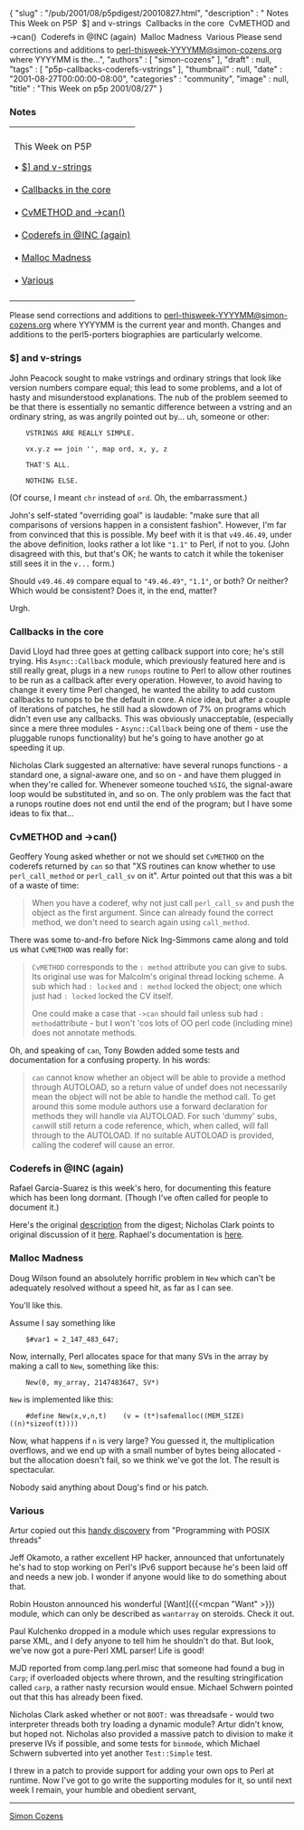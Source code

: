 {
   "slug" : "/pub/2001/08/p5pdigest/20010827.html",
   "description" : " Notes This Week on P5P  $] and v-strings  Callbacks in the core  CvMETHOD and ->can()  Coderefs in @INC (again)  Malloc Madness  Various Please send corrections and additions to perl-thisweek-YYYYMM@simon-cozens.org where YYYYMM is the...",
   "authors" : [
      "simon-cozens"
   ],
   "draft" : null,
   "tags" : [
      "p5p-callbacks-coderefs-vstrings"
   ],
   "thumbnail" : null,
   "date" : "2001-08-27T00:00:00-08:00",
   "categories" : "community",
   "image" : null,
   "title" : "This Week on p5p 2001/08/27"
}



### <span id="Notes">Notes</span>

<table>
<colgroup>
<col width="100%" />
</colgroup>
<tbody>
<tr class="odd">
<td></td>
</tr>
<tr class="even">
<td><p>This Week on P5P</p>
<p>• <a href="#_and_v_strings">$] and v-strings</a><br />
<br />
• <a href="#Callbacks_in_the_core">Callbacks in the core</a><br />
<br />
• <a href="#CvMETHOD_and__can">CvMETHOD and -&gt;can()</a><br />
<br />
• <a href="#Coderefs_in_INC_again">Coderefs in @INC (again)</a><br />
<br />
• <a href="#Malloc_Madness">Malloc Madness</a><br />
<br />
• <a href="#Various">Various</a></p></td>
</tr>
<tr class="odd">
<td></td>
</tr>
</tbody>
</table>

Please send corrections and additions to perl-thisweek-YYYYMM@simon-cozens.org where YYYYMM is the current year and month. Changes and additions to the perl5-porters biographies are particularly welcome.

### <span id="_and_v_strings">$\] and v-strings</span>

John Peacock sought to make vstrings and ordinary strings that look like version numbers compare equal; this lead to some problems, and a lot of hasty and misunderstood explanations. The nub of the problem seemed to be that there is essentially no semantic difference between a vstring and an ordinary string, as was angrily pointed out by... uh, someone or other:


        VSTRINGS ARE REALLY SIMPLE.

        vx.y.z == join '', map ord, x, y, z

        THAT'S ALL.

        NOTHING ELSE.

(Of course, I meant `chr` instead of `ord`. Oh, the embarrassment.)

John's self-stated "overriding goal" is laudable: "make sure that all comparisons of versions happen in a consistent fashion". However, I'm far from convinced that this is possible. My beef with it is that `v49.46.49`, under the above definition, looks rather a lot like `"1.1"` to Perl, if not to you. (John disagreed with this, but that's OK; he wants to catch it while the tokeniser still sees it in the `v...` form.)

Should `v49.46.49` compare equal to `"49.46.49"`, `"1.1"`, or both? Or neither? Which would be consistent? Does it, in the end, matter?

Urgh.

### <span id="Callbacks_in_the_core">Callbacks in the core</span>

David Lloyd had three goes at getting callback support into core; he's still trying. His `Async::Callback` module, which previously featured here and is still really great, plugs in a new `runops` routine to Perl to allow other routines to be run as a callback after every operation. However, to avoid having to change it every time Perl changed, he wanted the ability to add custom callbacks to runops to be the default in core. A nice idea, but after a couple of iterations of patches, he still had a slowdown of 7% on programs which didn't even use any callbacks. This was obviously unacceptable, (especially since a mere three modules - `Async::Callback` being one of them - use the pluggable runops functionality) but he's going to have another go at speeding it up.

Nicholas Clark suggested an alternative: have several runops functions - a standard one, a signal-aware one, and so on - and have them plugged in when they're called for. Whenever someone touched `%SIG`, the signal-aware loop would be substituted in, and so on. The only problem was the fact that a runops routine does not end until the end of the program; but I have some ideas to fix that...

### <span id="CvMETHOD_and__can">CvMETHOD and -&gt;can()</span>

Geoffery Young asked whether or not we should set `CvMETHOD` on the coderefs returned by `can` so that "XS routines can know whether to use `perl_call_method` or `perl_call_sv` on it". Artur pointed out that this was a bit of a waste of time:

> When you have a coderef, why not just call `perl_call_sv` and push the object as the first argument. Since can already found the correct method, we don't need to search again using `call_method`.

There was some to-and-fro before Nick Ing-Simmons came along and told us what `CvMETHOD` was really for:

> `CvMETHOD` corresponds to the `: method` attribute you can give to subs. Its original use was for Malcolm's original thread locking scheme. A sub which had `: locked` and `: method` locked the object; one which just had `: locked` locked the CV itself.
>
> One could make a case that `->can` should fail unless sub had `: method`attribute - but I won't 'cos lots of OO perl code (including mine) does not annotate methods.

Oh, and speaking of `can`, Tony Bowden added some tests and documentation for a confusing property. In his words:

> `can` cannot know whether an object will be able to provide a method through AUTOLOAD, so a return value of undef does not necessarily mean the object will not be able to handle the method call. To get around this some module authors use a forward declaration for methods they will handle via AUTOLOAD. For such 'dummy' subs, `can`will still return a code reference, which, when called, will fall through to the AUTOLOAD. If no suitable AUTOLOAD is provided, calling the coderef will cause an error.

### <span id="Coderefs_in_INC_again">Coderefs in @INC (again)</span>

Rafael Garcia-Suarez is this week's hero, for documenting this feature which has been long dormant. (Though I've often called for people to document it.)

Here's the original [description](/pub/2001/03/p5pdigest/THISWEEK-20010305.html#Coderef_INC) from the digest; Nicholas Clark points to original discussion of it [here](http://www.xray.mpe.mpg.de/mailing-lists/perl5-porters/2001-02/msg01780.html). Raphael's documentation is [here](http://www.xray.mpe.mpg.de/mailing-lists/perl5-porters/2001-08/msg01343.html).

### <span id="Malloc_Madness">Malloc Madness</span>

Doug Wilson found an absolutely horrific problem in `New` which can't be adequately resolved without a speed hit, as far as I can see.

You'll like this.

Assume I say something like


        $#var1 = 2_147_483_647;

Now, internally, Perl allocates space for that many SVs in the array by making a call to `New`, something like this:


        New(0, my_array, 2147483647, SV*)

`New` is implemented like this:


        #define New(x,v,n,t)    (v = (t*)safemalloc((MEM_SIZE)((n)*sizeof(t))))

Now, what happens if `n` is very large? You guessed it, the multiplication overflows, and we end up with a small number of bytes being allocated - but the allocation doesn't fail, so we think we've got the lot. The result is spectacular.

Nobody said anything about Doug's find or his patch.

### <span id="Various">Various</span>

Artur copied out this [handy discovery](http://www.xray.mpe.mpg.de/mailing-lists/perl5-porters/2001-08/msg01225.html) from "Programming with POSIX threads"

Jeff Okamoto, a rather excellent HP hacker, announced that unfortunately he's had to stop working on Perl's IPv6 support because he's been laid off and needs a new job. I wonder if anyone would like to do something about that.

Robin Houston announced his wonderful [Want]({{<mcpan "Want" >}}) module, which can only be described as `wantarray` on steroids. Check it out.

Paul Kulchenko dropped in a module which uses regular expressions to parse XML, and I defy anyone to tell him he shouldn't do that. But look, we've now got a pure-Perl XML parser! Life is good!

MJD reported from comp.lang.perl.misc that someone had found a bug in `Carp`; if overloaded objects where thrown, and the resulting stringification called `carp`, a rather nasty recursion would ensue. Michael Schwern pointed out that this has already been fixed.

Nicholas Clark asked whether or not `BOOT:` was threadsafe - would two interpreter threads both try loading a dynamic module? Artur didn't know, but hoped not. Nicholas also provided a massive patch to division to make it preserve IVs if possible, and some tests for `binmode`, which Michael Schwern subverted into yet another `Test::Simple` test.

I threw in a patch to provide support for adding your own ops to Perl at runtime. Now I've got to go write the supporting modules for it, so until next week I remain, your humble and obedient servant,

------------------------------------------------------------------------

[Simon Cozens](mailto:simon.co.uk)
